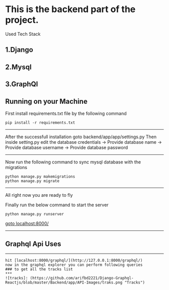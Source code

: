 
# This is the backend part of the project.

Used Tech Stack

## 1.Django
## 2.Mysql
## 3.GraphQl

## Running on your Machine
First install requirements.txt file by the following command

```
pip install -r requirements.txt
```
***
After the successfull installation goto backend/app/app/settings.py
Then inside setting.py edit the database credentials
  -> Provide database name
  -> Provide database username
  -> Provide database password
  
 ***
 Now run the following command to sync mysql database with the migrations
 ```
 python manage.py makemigrations
 python manage.py migrate
 ```
 
 ***
 All right now you are ready to fly
 
 Finally run the below command to start the server

 `python manage.py runserver`

 [goto localhost:8000/](http://127.0.0.1:8000/)
 
 ***
 ## Graphql Api Uses
 ***
    hit [localhost:8000/graphql/](http://127.0.0.1:8000/graphql/)
    now in the graphql explorer you can perform following queries
    ### to get all the tracks list
    ***
    ![tracks]: (https://github.com/arifbd2221/Django-Graphql-Reactjs/blob/master/Backend/app/API-Images/traks.png "Tracks")
 
